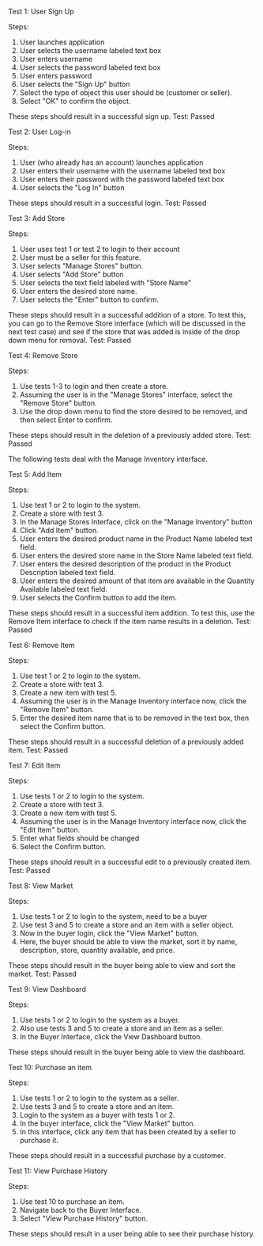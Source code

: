 Test 1: User Sign Up

Steps:
  1. User launches application
  2. User selects the username labeled text box
  3. User enters username
  4. User selects the password labeled text box
  5. User enters password
  6. User selects the "Sign Up" button
  7. Select the type of object this user should be (customer or seller).
  8. Select "OK" to confirm the object.
 
These steps should result in a successful sign up.
Test: Passed

Test 2: User Log-in

Steps:
  1. User (who already has an account) launches application
  2. User enters their username with the username labeled text box
  3. User enters their password with the password labeled text box
  4. User selects the "Log In" button

These steps should result in a successful login.
Test: Passed

Test 3: Add Store

Steps:
  1. User uses test 1 or test 2 to login to their account
  2. User must be a seller for this feature.
  3. User selects "Manage Stores" button.
  4. User selects "Add Store" button
  5. User selects the text field labeled with "Store Name" 
  6. User enters the desired store name.
  7. User selects the "Enter" button to confirm.
 
These steps should result in a successful addition of a store.
To test this, you can go to the Remove Store interface (which will be discussed in the next test case) and see if the store that was added is inside of the drop down menu for removal.
Test: Passed

Test 4: Remove Store

Steps:
  1. Use tests 1-3 to login and then create a store.
  2. Assuming the user is in the "Manage Stores" interface, select the "Remove Store" button.
  3. Use the drop down menu to find the store desired to be removed, and then select Enter to confirm.

These steps should result in the deletion of a previously added store.
Test: Passed

The following tests deal with the Manage Inventory interface.

Test 5: Add Item

Steps:
  1. Use test 1 or 2 to login to the system.
  2. Create a store with test 3.
  3. In the Manage Stores Interface, click on the "Manage Inventory" button
  4. Click "Add Item" button.
  5. User enters the desired product name in the Product Name labeled text field.
  6. User enters the desired store name in the Store Name labeled text field.
  7. User enters the desired description of the product in the Product Description labeled text field.
  8. User enters the desired amount of that item are available in the Quantity Available labeled text field.
  9. User selects the Confirm button to add the item.

These steps should result in a successful item addition.
To test this, use the Remove Item interface to check if the item name results in a deletion.
Test: Passed

Test 6: Remove Item

Steps:
  1. Use test 1 or 2 to login to the system.
  2. Create a store with test 3.
  3. Create a new item with test 5.
  4. Assuming the user is in the Manage Inventory interface now, click the "Remove Item" button.
  5. Enter the desired item name that is to be removed in the text box, then select the Confirm button.

These steps should result in a successful deletion of a previously added item.
Test: Passed

Test 7: Edit Item

Steps:
  1. Use tests 1 or 2 to login to the system.
  2. Create a store with test 3.
  3. Create a new item with test 5.
  4. Assuming the user is in the Manage Inventory interface now, click the "Edit Item" button.
  5. Enter what fields should be changed
  6. Select the Confirm button.

These steps should result in a successful edit to a previously created item. 
Test: Passed


Test 8: View Market

Steps:
  1. Use tests 1 or 2 to login to the system, need to be a buyer
  2. Use test 3 and 5 to create a store and an item with a seller object.
  3. Now in the buyer login, click the "View Market" button.
  4. Here, the buyer should be able to view the market, sort it by name, description, store, quantity available, and price.

These steps should result in the buyer being able to view and sort the market.
Test: Passed

Test 9: View Dashboard

Steps:
  1. Use tests 1 or 2 to login to the system as a buyer.
  2. Also use tests 3 and 5 to create a store and an item as a seller.
  3. In the Buyer Interface, click the View Dashboard button.

These steps should result in the buyer being able to view the dashboard.

Test 10: Purchase an item

Steps:
  1. Use tests 1 or 2 to login to the system as a seller.
  2. Use tests 3 and 5 to create a store and an item.
  3. Login to the system as a buyer with tests 1 or 2.
  4. In the buyer interface, click the "View Market" button.
  5. In this interface, click any item that has been created by a seller to purchase it.
 
These steps should result in a successful purchase by a customer.

Test 11: View Purchase History

Steps:
  1. Use test 10 to purchase an item.
  2. Navigate back to the Buyer Interface.
  3. Select "View Purchase History" button.

These steps should result in a user being able to see their purchase history.


